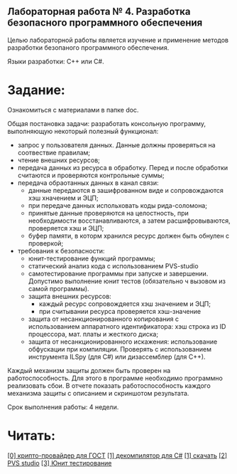 ## Лабораторная работа № 4. Разработка безопасного программного обеспечения

Целью лабораторной работы является изучение и применение методов разработки безопаного программного обеспечения.

Языки разработки: С++ или С#.

# Задание:

Ознакомиться с материалами в папке doc.

Общая постановка задачи: разработать консольную программу, выполняющую некоторый полезный функционал:
- запрос у пользователя данных. Данные должны проверяться на соотвествие правилам;
- чтение внешних ресурсов;
- передача данных из ресурса в обработку. Перед и после обработки считаются и проверяются контрольные суммы;
- передача обраотанных данных в канал связи:
    - данные передаются в зашифрованном виде и сопровождаются хэш хначением и ЭЦП;
    - при передаче данных испольховать коды рида-соломона;
    - принятые данные проверяются на целостность, при необходимости восстанавливаются, а затем расшифровываются, проверяется хэш и ЭЦП;
    - буфер памяти, в которм хранился ресурс должен быть обнулен с проверкой;
- требования к безопасности:
    - юнит-тестирование функций программы;
    - статический анализ кода с использованием PVS-studio
    - самотестирование программы при запуске и завершении. Допустимо выполнение юнит тестов (обязательно ч вызовом из самой программы).
    - защита внешних ресурсов: 
        - каждый ресурс сопровождяется хэш значением и ЭЦП;
        - при считывании ресурса проверяется хэш-значение
    - защита от несанкционированного копирования с использованием аппаратного идентификатора: хэш строка из ID процессора, мат. платы и жесткого диска;
    - защита от несанкционированного искажения: использование обфускации при компиляции. Проверять с использованием инструмента ILSpy (для C#) или дизассемблер (для С++).

Каждый механизм защиты должен быть проверен на работоспособность. Для этого в программе необходимо программно реализовать сбои. В отчете показать работоспособность каждого механизма защиты с описанием и скриншотом результата.

Срок выполнения работы: 4 недели.


# Читать:

[[0] крипто-провайдер для ГОСТ](https://infotecs.ru/products/vipnet-csp/)
[[1] декомпилятор для C#](https://github.com/icsharpcode/ILSpy) 
[[1] скачать](https://github.com/icsharpcode/ILSpy/releases/download/v8.2/ILSpy_Installer_8.2.0.7535-x64.msi)
[[2] PVS studio](https://pvs-studio.ru/ru/order/for-students/)
[[3] Юнит тестирование](https://learn.microsoft.com/ru-ru/visualstudio/test/walkthrough-creating-and-running-unit-tests-for-managed-code?view=vs-2022)


